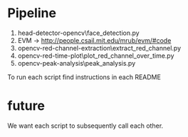 # Pipeline
1) head-detector-opencv\face_detection.py
2) EVM -> http://people.csail.mit.edu/mrub/evm/#code
3) opencv-red-channel-extraction\extract_red_channel.py
4) opencv-red-time-plot\plot_red_channel_over_time.py
5) opencv-peak-analysis\peak_analysis.py

To run each script find instructions in each README

# future
We want each script to subsequently call each other.